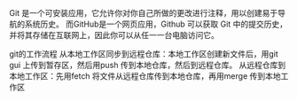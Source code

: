    Git 是一个可安装应用，它允许你对你自己所做的更改进行注释，用以创建易于导航的系统历史。
   而GitHub是一个网页应用，Github 可以获取 Git 中的提交历史，并将其存储在互联网上，因此你可以从任一一台电脑访问它。





git的工作流程
从本地工作区同步到远程仓库：本地工作区创建新文件后，用git gui  上传到暂存区，然后用push  传到本地仓库，然后到远程仓库。
从远程仓库到本地工作区：先用fetch 将文件从远程仓库传到本地仓库，再用merge 传到本地工作区
